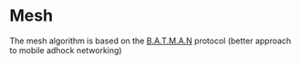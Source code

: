 # Mesh
The mesh algorithm is based on the [B.A.T.M.A.N](https://www.open-mesh.org/projects/open-mesh/wiki) protocol
(better approach to mobile adhock networking)
